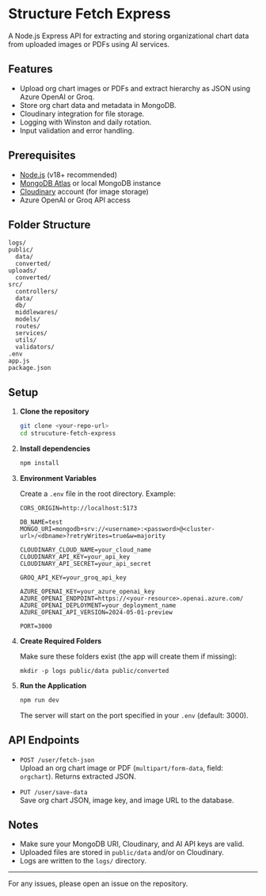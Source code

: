 # Structure Fetch Express

A Node.js Express API for extracting and storing organizational chart data from uploaded images or PDFs using AI services.

## Features

- Upload org chart images or PDFs and extract hierarchy as JSON using Azure OpenAI or Groq.
- Store org chart data and metadata in MongoDB.
- Cloudinary integration for file storage.
- Logging with Winston and daily rotation.
- Input validation and error handling.

## Prerequisites

- [Node.js](https://nodejs.org/) (v18+ recommended)
- [MongoDB Atlas](https://www.mongodb.com/cloud/atlas) or local MongoDB instance
- [Cloudinary](https://cloudinary.com/) account (for image storage)
- Azure OpenAI or Groq API access

## Folder Structure

```
logs/
public/
  data/
  converted/
uploads/
  converted/
src/
  controllers/
  data/
  db/
  middlewares/
  models/
  routes/
  services/
  utils/
  validators/
.env
app.js
package.json
```

## Setup

1. **Clone the repository**

   ```sh
   git clone <your-repo-url>
   cd strucuture-fetch-express
   ```

2. **Install dependencies**

   ```sh
   npm install
   ```

3. **Environment Variables**

   Create a `.env` file in the root directory. Example:

   ```
   CORS_ORIGIN=http://localhost:5173

   DB_NAME=test
   MONGO_URI=mongodb+srv://<username>:<password>@<cluster-url>/<dbname>?retryWrites=true&w=majority

   CLOUDINARY_CLOUD_NAME=your_cloud_name
   CLOUDINARY_API_KEY=your_api_key
   CLOUDINARY_API_SECRET=your_api_secret

   GROQ_API_KEY=your_groq_api_key

   AZURE_OPENAI_KEY=your_azure_openai_key
   AZURE_OPENAI_ENDPOINT=https://<your-resource>.openai.azure.com/
   AZURE_OPENAI_DEPLOYMENT=your_deployment_name
   AZURE_OPENAI_API_VERSION=2024-05-01-preview

   PORT=3000
   ```

4. **Create Required Folders**

   Make sure these folders exist (the app will create them if missing):

   ```
   mkdir -p logs public/data public/converted
   ```

5. **Run the Application**

   ```sh
   npm run dev
   ```

   The server will start on the port specified in your `.env` (default: 3000).

## API Endpoints

- `POST /user/fetch-json`  
  Upload an org chart image or PDF (`multipart/form-data`, field: `orgchart`). Returns extracted JSON.

- `PUT /user/save-data`  
  Save org chart JSON, image key, and image URL to the database.

## Notes

- Make sure your MongoDB URI, Cloudinary, and AI API keys are valid.
- Uploaded files are stored in `public/data` and/or on Cloudinary.
- Logs are written to the `logs/` directory.

---

For any issues, please open an issue on the repository.
